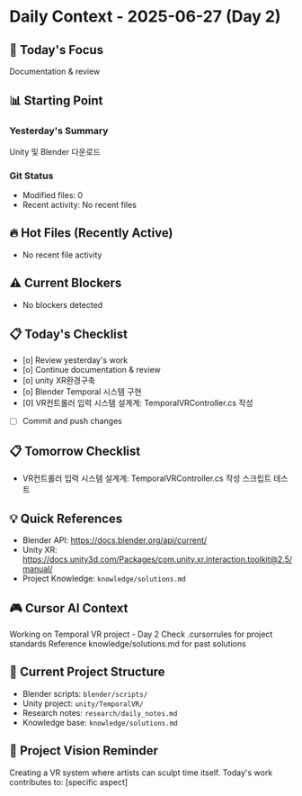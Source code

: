 # Daily Context - 2025-06-27 (Day 2)

## 🎯 Today's Focus
Documentation & review

## 📊 Starting Point
### Yesterday's Summary
Unity 및 Blender 다운로드

### Git Status
- Modified files: 0
- Recent activity: No recent files

## 🔥 Hot Files (Recently Active)
- No recent file activity

## ⚠️ Current Blockers
- No blockers detected

## 📋 Today's Checklist
- [o] Review yesterday's work
- [o] Continue documentation & review
- [o] unity XR환경구축
- [o] Blender Temporal 시스템 구현
- [0] VR컨트롤러 입력 시스템 설계계: TemporalVRController.cs 작성
- [ ] Commit and push changes

## 📋 Tomorrow Checklist
- VR컨트롤러 입력 시스템 설계계: TemporalVRController.cs 작성 스크립트 테스트

## 💡 Quick References
- Blender API: https://docs.blender.org/api/current/
- Unity XR: https://docs.unity3d.com/Packages/com.unity.xr.interaction.toolkit@2.5/manual/
- Project Knowledge: `knowledge/solutions.md`

## 🎮 Cursor AI Context
Working on Temporal VR project - Day 2
Check .cursorrules for project standards
Reference knowledge/solutions.md for past solutions

## 📁 Current Project Structure
- Blender scripts: `blender/scripts/`
- Unity project: `unity/TemporalVR/`
- Research notes: `research/daily_notes.md`
- Knowledge base: `knowledge/solutions.md`

## 🎯 Project Vision Reminder
Creating a VR system where artists can sculpt time itself.
Today's work contributes to: [specific aspect]


